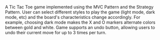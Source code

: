 A Tic Tac Toe game implemented using the MVC Pattern and the Strategy Pattern. User can select different styles to play the game (light mode, dark mode, etc) and the board's characteristics change accordingly. For example, choosing dark mode makes the X and O markers alternate colors between gold and white. Game supports an undo button, allowing users to undo their current move for up to 3 times per turn.
